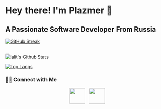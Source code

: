 <h1> Hey there! I'm Plazmer 👋 </h1>
<h2> A Passionate Software Developer From Russia </h2>

[![GitHub Streak](https://github-readme-streak-stats.herokuapp.com?user=getplusm&theme=submarine-flowers&border_radius=5&fire=DD701B)](https://git.io/streak-stats)

<br>
<img align="center" src="https://github-readme-stats.vercel.app/api?username=getplusm&include_all_commits=true&count_private=true&show_icons=true&line_height=20&title_color=7A7ADB&icon_color=2234AE&text_color=D3D3D3&bg_color=0,000000,130F40" alt="lalit's Github Stats">
</br>

[![Top Langs](https://github-readme-stats.vercel.app/api/top-langs/?username=getplusm)](https://github.com/anuraghazra/github-readme-stats)


<h3> 🤝🏻 Connect with Me </h3>
<p align="center">
&nbsp; <a href="https://vk.com/ru.milow" target="_blank" rel="noopener noreferrer"><img src="https://cdn-icons-png.flaticon.com/512/145/145813.png" width="50" /></a>  
&nbsp; <a href="https://t.me/getplusm" target="_blank" rel="noopener noreferrer"><img src="https://upload.wikimedia.org/wikipedia/commons/thumb/8/82/Telegram_logo.svg/800px-Telegram_logo.svg.png" width="50" />
</p>
